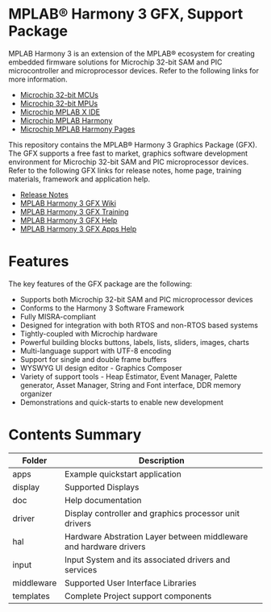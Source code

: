 # MPLAB® Harmony 3 GFX, Support Package

MPLAB Harmony 3 is an extension of the MPLAB® ecosystem for creating
embedded firmware solutions for Microchip 32-bit SAM and PIC microcontroller
and microprocessor devices.  Refer to the following links for more information.
 - [Microchip 32-bit MCUs](https://www.microchip.com/design-centers/32-bit)
 - [Microchip 32-bit MPUs](https://www.microchip.com/design-centers/32-bit-mpus)
 - [Microchip MPLAB X IDE](https://www.microchip.com/mplab/mplab-x-ide)
 - [Microchip MPLAB Harmony](https://www.microchip.com/mplab/mplab-harmony)
 - [Microchip MPLAB Harmony Pages](https://microchip-mplab-harmony.github.io/)

This repository contains the MPLAB® Harmony 3 Graphics Package (GFX).  The
GFX supports a free fast to market, graphics software development environment for Microchip 32-bit SAM and PIC microprocessor devices.  Refer to
the following GFX links for release notes, home page, training materials, framework and application help.
 - [Release Notes](./release_notes.md)
 - [MPLAB Harmony 3 GFX Wiki](https://github.com/Microchip-MPLAB-Harmony/gfx/wiki)
 - [MPLAB Harmony 3 GFX Training](https://www.youtube.com/playlist?list=PL9B4edd-p2ag5xsIIHhja-caKYY7AKPxe)
 - [MPLAB Harmony 3 GFX Help](https://microchip-mplab-harmony.github.io/gfx)
 - [MPLAB Harmony 3 GFX Apps Help](https://microchip-mplab-harmony.github.io/gfx_apps)

# Features

The key features of the GFX package are the following:

- Supports both Microchip 32-bit SAM and PIC microprocessor devices
- Conforms to the Harmony 3 Software Framework
- Fully MISRA-compliant
- Designed for integration with both RTOS and non-RTOS based systems
- Tightly-coupled with Microchip hardware
- Powerful building blocks buttons, labels, lists, sliders, images, charts
- Multi-language support with UTF-8 encoding
- Support for single and double frame buffers
- WYSWYG UI design editor - Graphics Composer
- Variety of support tools - Heap Estimator, Event Manager, Palette generator, Asset Manager, String and Font interface, DDR memory organizer
- Demonstrations and quick-starts to enable new development

# Contents Summary

| Folder     | Description                                  |
|------------|----------------------------------------------|
| apps       | Example quickstart application |
| display    | Supported Displays |
| doc        | Help documentation                            |
| driver     | Display controller and graphics processor unit drivers |
| hal        | Hardware Abstration Layer between middleware and hardware drivers |
| input      | Input System and its associated drivers and services |
| middleware | Supported User Interface Libraries |
| templates | Complete Project support components |

